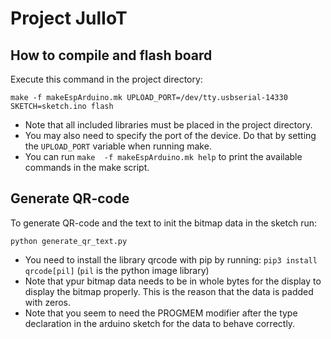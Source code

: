 # Project JulIoT

## How to compile and flash board
Execute this command in the project directory:
```
make -f makeEspArduino.mk UPLOAD_PORT=/dev/tty.usbserial-14330 SKETCH=sketch.ino flash
```
* Note that all included libraries must be placed in the project directory.
* You may also need to specify the port of the device. Do that by setting the `UPLOAD_PORT` variable when running make.
* You can run `make  -f makeEspArduino.mk help` to print the available commands in the make script.

## Generate QR-code
To generate QR-code and the text to init the bitmap data in the sketch run:
```
python generate_qr_text.py
```
* You need to install the library qrcode with pip by running: `pip3 install qrcode[pil]` (`pil` is the python image library)
* Note that ypur bitmap data needs to be in whole bytes for the display to display the bitmap properly. This is the reason that the data is padded with zeros.
* Note that you seem to need the PROGMEM modifier after the type declaration in the arduino sketch for the data to behave correctly.
